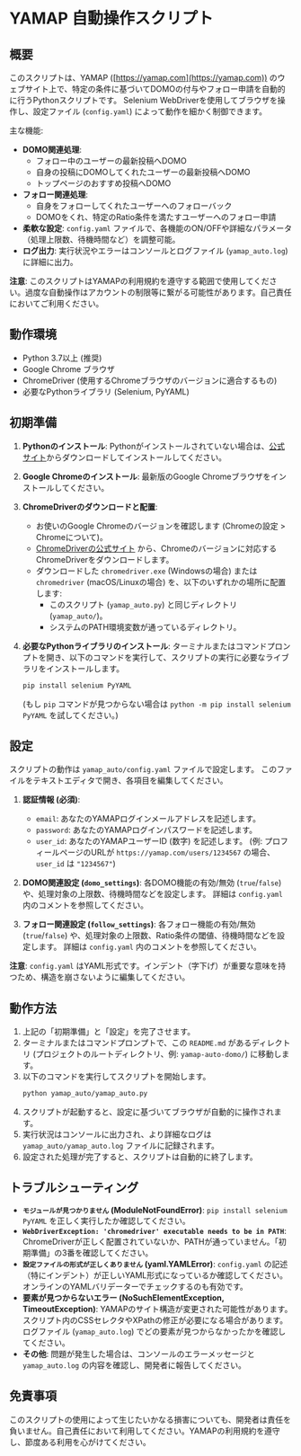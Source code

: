 # YAMAP 自動操作スクリプト

## 概要

このスクリプトは、YAMAP ([https://yamap.com](https://yamap.com)) のウェブサイト上で、特定の条件に基づいてDOMOの付与やフォロー申請を自動的に行うPythonスクリプトです。
Selenium WebDriverを使用してブラウザを操作し、設定ファイル (`config.yaml`) によって動作を細かく制御できます。

主な機能:
- **DOMO関連処理**:
  - フォロー中のユーザーの最新投稿へDOMO
  - 自身の投稿にDOMOしてくれたユーザーの最新投稿へDOMO
  - トップページのおすすめ投稿へDOMO
- **フォロー関連処理**:
  - 自身をフォローしてくれたユーザーへのフォローバック
  - DOMOをくれ、特定のRatio条件を満たすユーザーへのフォロー申請
- **柔軟な設定**: `config.yaml` ファイルで、各機能のON/OFFや詳細なパラメータ（処理上限数、待機時間など）を調整可能。
- **ログ出力**: 実行状況やエラーはコンソールとログファイル (`yamap_auto.log`) に詳細に出力。

**注意**: このスクリプトはYAMAPの利用規約を遵守する範囲で使用してください。過度な自動操作はアカウントの制限等に繋がる可能性があります。自己責任においてご利用ください。

## 動作環境

- Python 3.7以上 (推奨)
- Google Chrome ブラウザ
- ChromeDriver (使用するChromeブラウザのバージョンに適合するもの)
- 必要なPythonライブラリ (Selenium, PyYAML)

## 初期準備

1.  **Pythonのインストール**:
    Pythonがインストールされていない場合は、[公式サイト](https://www.python.org/)からダウンロードしてインストールしてください。

2.  **Google Chromeのインストール**:
    最新版のGoogle Chromeブラウザをインストールしてください。

3.  **ChromeDriverのダウンロードと配置**:
    -   お使いのGoogle Chromeのバージョンを確認します (Chromeの設定 > Chromeについて)。
    -   [ChromeDriverの公式サイト](https://chromedriver.chromium.org/downloads) から、Chromeのバージョンに対応するChromeDriverをダウンロードします。
    -   ダウンロードした `chromedriver.exe` (Windowsの場合) または `chromedriver` (macOS/Linuxの場合) を、以下のいずれかの場所に配置します:
        -   このスクリプト (`yamap_auto.py`) と同じディレクトリ (`yamap_auto/`)。
        -   システムのPATH環境変数が通っているディレクトリ。

4.  **必要なPythonライブラリのインストール**:
    ターミナルまたはコマンドプロンプトを開き、以下のコマンドを実行して、スクリプトの実行に必要なライブラリをインストールします。
    ```bash
    pip install selenium PyYAML
    ```
    (もし `pip` コマンドが見つからない場合は `python -m pip install selenium PyYAML` を試してください。)

## 設定

スクリプトの動作は `yamap_auto/config.yaml` ファイルで設定します。
このファイルをテキストエディタで開き、各項目を編集してください。

1.  **認証情報 (必須)**:
    -   `email`: あなたのYAMAPログインメールアドレスを記述します。
    -   `password`: あなたのYAMAPログインパスワードを記述します。
    -   `user_id`: あなたのYAMAPユーザーID (数字) を記述します。
        (例: プロフィールページのURLが `https://yamap.com/users/1234567` の場合、`user_id` は `"1234567"`)

2.  **DOMO関連設定 (`domo_settings`)**:
    各DOMO機能の有効/無効 (`true`/`false`) や、処理対象の上限数、待機時間などを設定します。
    詳細は `config.yaml` 内のコメントを参照してください。

3.  **フォロー関連設定 (`follow_settings`)**:
    各フォロー機能の有効/無効 (`true`/`false`) や、処理対象の上限数、Ratio条件の閾値、待機時間などを設定します。
    詳細は `config.yaml` 内のコメントを参照してください。

**注意**: `config.yaml` はYAML形式です。インデント（字下げ）が重要な意味を持つため、構造を崩さないように編集してください。

## 動作方法

1.  上記の「初期準備」と「設定」を完了させます。
2.  ターミナルまたはコマンドプロンプトで、この `README.md` があるディレクトリ (プロジェクトのルートディレクトリ、例: `yamap-auto-domo/`) に移動します。
3.  以下のコマンドを実行してスクリプトを開始します。
    ```bash
    python yamap_auto/yamap_auto.py
    ```
4.  スクリプトが起動すると、設定に基づいてブラウザが自動的に操作されます。
5.  実行状況はコンソールに出力され、より詳細なログは `yamap_auto/yamap_auto.log` ファイルに記録されます。
6.  設定された処理が完了すると、スクリプトは自動的に終了します。

## トラブルシューティング

-   **`モジュールが見つかりません` (ModuleNotFoundError)**:
    `pip install selenium PyYAML` を正しく実行したか確認してください。
-   **`WebDriverException: 'chromedriver' executable needs to be in PATH`**:
    ChromeDriverが正しく配置されていないか、PATHが通っていません。「初期準備」の3番を確認してください。
-   **`設定ファイルの形式が正しくありません` (yaml.YAMLError)**:
    `config.yaml` の記述（特にインデント）が正しいYAML形式になっているか確認してください。オンラインのYAMLバリデーターでチェックするのも有効です。
-   **要素が見つからないエラー (NoSuchElementException, TimeoutException)**:
    YAMAPのサイト構造が変更された可能性があります。スクリプト内のCSSセレクタやXPathの修正が必要になる場合があります。ログファイル (`yamap_auto.log`) でどの要素が見つからなかったかを確認してください。
-   **その他**:
    問題が発生した場合は、コンソールのエラーメッセージと `yamap_auto.log` の内容を確認し、開発者に報告してください。

## 免責事項

このスクリプトの使用によって生じたいかなる損害についても、開発者は責任を負いません。自己責任において利用してください。YAMAPの利用規約を遵守し、節度ある利用を心がけてください。
